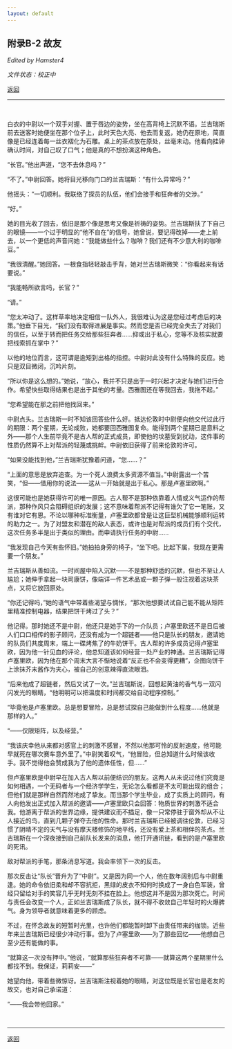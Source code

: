 ```yaml
---
layout: default
---
```


## 附录B-2 故友

_Edited by Hamster4_

_文件状态：校正中_

[返回](../)

* * *

<br />

白衣的中尉以一个双手对握、置于唇边的姿势，坐在高背椅上沉默不语。兰吉瑞斯前去送客时她便坐在那个位子上，此时天色大亮、他去而复返，她仍在原地，简直像是已经连着每一丝衣褶化为石雕。桌上的茶点放在原处，丝毫未动。他看向挂钟确认时间，对自己叹了口气；他是真的不想扮演这种角色。

“长官。”他出声道，“您不去休息吗？”

“不了。”中尉回答。她将目光移向门口的兰吉瑞斯：“有什么异常吗？”

他摇头：“一切顺利。我联络了探员的队伍，他们会接手和狂奔者的交涉。”

“好。”

她的目光收了回去，依旧是那个像是思考又像是祈祷的姿势。兰吉瑞斯扶了下自己的眼镜——一个过于明显的“他不自在”的信号，她曾说，要记得改掉——走上前去，以一个更低的声音问她：“我能做些什么？咖啡？我们还有不少意大利的咖啡豆。”

“我很清醒。”她回答。一根食指轻轻敲击手背，她对兰吉瑞斯微笑：“你看起来有话要说。”

“我能畅所欲言吗，长官？”

“请。”

“您太冲动了。这样草率地决定相信一队外人，我很难认为这是您经过考虑后的决策。”他垂下目光，“我们没有取得进展是事实。然而您是否已经完全失去了对我们的信任，以至于转而把任务交给那些狂奔者……抑或出于私心，您等不及核实就要把线索抓在掌中？”

以他的地位而言，这可谓是逾矩到出格的指控。中尉对此没有什么特殊的反应。她只是双目微闭，沉吟片刻。

“所以你是这么想的。”她说，“放心，我并不只是出于一时兴起才决定与她们进行合作。希望快些取得结果也是出于其他的考量。西雅图还在等我回去，我拖不起。”

“您希望能在那之前把他找回来。”

中尉点头。兰吉瑞斯一时不知该回答些什么好。抵达伦敦时中尉便向他交代过此行的期限：两个星期，无论成败，她都要回西雅图复命。能得到两个星期已是意料之外——那个人生前毕竟不是古人帮的正式成员，即使他的坟墓受到扰动，这件事的性质仍然算不上对帮派的轻蔑或挑衅。中尉依旧获得了前来伦敦的许可。

“如果没能找到他，”兰吉瑞斯犹豫着问道，“您……？”

“上面的意思是放弃追查。为一个死人浪费太多资源不值当。”中尉露出一个苦笑，“但——借用你的说法——这从一开始就是出于私心。那是卢塞里欧啊。”

这很可能也是她获得许可的唯一原因。古人帮不是那种依靠着人情或义气运作的帮派，那种作风只会阻碍组织的发展；这不意味着帮派不记得有谁欠了它一笔账，又有谁对它有恩。不论以哪种标准衡量，卢塞里欧都曾是让这巨型机械能够顺利运转的助力之一。为了对盟友和潜在的敌人表态，或许也是对帮派的成员们有个交代，这次任务多半是出于类似的理由。而申请执行任务的中尉……

“我发现自己今天有些怀旧。”她拍拍身旁的椅子，“坐下吧。比起下属，我现在更需要一个朋友。”

兰吉瑞斯从善如流。一时间屋中陷入沉默——不是那种舒适的沉默，但也不至让人尴尬；她伸手拿起一块司康饼，像端详一件艺术品或一颗子弹一般注视着这块茶点，又将它放回原处。

“你还记得吗，”她的语气中带着些渴望与惆怅，“那次他想要试试自己能不能从矩阵里精准控制电器，结果把饼干烤过了头？”

他记得。那时她还不是中尉，他还只是她手下的一介队员；卢塞里欧还不是日后被人们口口相传的影子顾问，还没有成为一个超链者——他只是队长的朋友，邀请她的队员们共度周末，端上一碟烤焦了的牛奶饼干。古人帮的许多成员记得卢塞里欧，因为他一针见血的评论，他总知道该如何经营一处产业的神通。兰吉瑞斯记得卢塞里欧，因为他在那个周末大言不惭地说着“反正也不会变得更糟”，企图向饼干上涂抹芥末酱作为夹心，被自己的创意辣得直流眼泪。

“后来他成了超链者，然后又试了一次。”兰吉瑞斯说，回想起黄油的香气与一双闪闪发光的眼睛，“他明明可以把温度和时间都交给自动程序控制。”

“毕竟他是卢塞里欧。总是想要冒险，总是想试探自己能做到什么程度……他就是那样的人。”

“——仅限矩阵，以及经营。”

“我该庆幸他从来都对感官上的刺激不感冒，不然以他那可怜的反射速度，他可能早就死在哪次赛车意外里了。”中尉笑着叹气，“他冒险，但总知道什么时候该收手。我不觉得他会赞成我为了他的遗体任性，但……”

但卢塞里欧是中尉早在加入古人帮以前便结识的朋友。这两人从未说过他们究竟是如何相遇，一个无码者与一个经济学学生，无论怎么看都是不太可能出现的组合；但他们就是那样自然而然地成了挚友。而当那个学生毕业，成了实质上的顾问，有人向他发出正式加入帮派的邀请——卢塞里欧只会回答：物质世界的刺激不适合我。他游离于帮派的世界边缘，提供建议而不插足，像一只常停驻于窗外却从不让人接近的鸟，直到几颗子弹夺去他的性命。那时兰吉瑞斯已经被调往伦敦，已经习惯了阴晴不定的天气与没有摩天楼修饰的地平线，还没有爱上茶和相伴的茶点。兰吉瑞斯在一个深夜接到自己前队长发来的消息，他打开通讯链，看到的是卢塞里欧的死讯。

敌对帮派的手笔，那条消息写道。我会率领下一次的反击。

那次反击让“队长”晋升为了“中尉”。又是因为同一个人，他在数年阔别后与中尉重逢。她的命令依旧柔和却不容抗拒，黑绿的皮衣不知何时换成了一身白色军装，曾经只留给对手的笑容几乎无时无刻不挂在脸上。他想这并不是因为那次死亡。时间与责任会改变一个人，正如兰吉瑞斯成了队长，就不得不收敛自己年轻时的火爆脾气。身为领导者就意味着更多的顾虑。

不过，在怀念故友的短暂时光里，也许他们都能暂时卸下由责任带来的枷锁。近些年来兰吉瑞斯已经很少冲动行事。但为了卢塞里欧——为了那些回忆——他想自己至少还有能做的事。

“就算这一次没有押中。”他说，“就算那些狂奔者不可靠——就算这两个星期里什么都找不到。我保证，莉莉安——”

她望向他，带着些微惊讶。兰吉瑞斯注视着她的眼睛，对这位既是长官也是老友的故交，也对自己承诺道：

“——我会带他回家。”

<br />

* * *

[返回](../)
